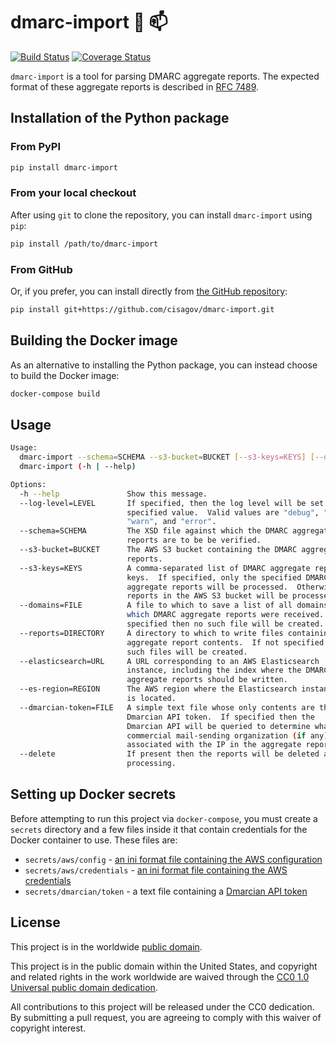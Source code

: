# dmarc-import :postal_horn: :mailbox: #

[![Build Status](https://travis-ci.org/cisagov/dmarc-import.svg?branch=develop)](https://travis-ci.org/cisagov/dmarc-import)
[![Coverage Status](https://coveralls.io/repos/github/cisagov/dmarc-import/badge.svg?branch=develop)](https://coveralls.io/github/cisagov/dmarc-import?branch=develop)

`dmarc-import` is a tool for parsing DMARC aggregate reports.  The
expected format of these aggregate reports is described in
[RFC 7489](https://tools.ietf.org/html/rfc7489#section-7.2.1.1).

## Installation of the Python package ##

### From PyPI ###

```bash
pip install dmarc-import
```

### From your local checkout ###
After using `git` to clone the repository, you can install
`dmarc-import` using `pip`:
```bash
pip install /path/to/dmarc-import
```

### From GitHub ###
Or, if you prefer, you can install directly from
[the GitHub repository](https://github.com/cisagov/dmarc-import):
```bash
pip install git+https://github.com/cisagov/dmarc-import.git
```

## Building the Docker image ##

As an alternative to installing the Python package, you can instead
choose to build the Docker image:
```bash
docker-compose build
```

## Usage ##

```bash
Usage:
  dmarc-import --schema=SCHEMA --s3-bucket=BUCKET [--s3-keys=KEYS] [--domains=FILE] [--reports=DIRECTORY] [--elasticsearch=URL] [--es-region=REGION] [--log-level=LEVEL] [--dmarcian-token=FILE] [--delete]
  dmarc-import (-h | --help)

Options:
  -h --help               Show this message.
  --log-level=LEVEL       If specified, then the log level will be set to the
                          specified value.  Valid values are "debug", "info",
                          "warn", and "error".
  --schema=SCHEMA         The XSD file against which the DMARC aggregate
                          reports are to be be verified.
  --s3-bucket=BUCKET      The AWS S3 bucket containing the DMARC aggregate
                          reports.
  --s3-keys=KEYS          A comma-separated list of DMARC aggregate report
                          keys.  If specified, only the specified DMARC
                          aggregate reports will be processed.  Otherwise all
                          reports in the AWS S3 bucket will be processed.
  --domains=FILE          A file to which to save a list of all domains for
                          which DMARC aggregate reports were received.  If not
                          specified then no such file will be created.
  --reports=DIRECTORY     A directory to which to write files containing DMARC
                          aggregate report contents.  If not specified then no
                          such files will be created.
  --elasticsearch=URL     A URL corresponding to an AWS Elasticsearch
                          instance, including the index where the DMARC
                          aggregate reports should be written.
  --es-region=REGION      The AWS region where the Elasticsearch instance
                          is located.
  --dmarcian-token=FILE   A simple text file whose only contents are the
                          Dmarcian API token.  If specified then the
                          Dmarcian API will be queried to determine what
                          commercial mail-sending organization (if any) is
                          associated with the IP in the aggregate report.
  --delete                If present then the reports will be deleted after
                          processing.
```

## Setting up Docker secrets ##

Before attempting to run this project via `docker-compose`, you must
create a `secrets` directory and a few files inside it that contain
credentials for the Docker container to use.  These files are:
* `secrets/aws/config` - [an ini format file containing the AWS
  configuration](http://docs.aws.amazon.com/cli/latest/userguide/cli-config-files.html)
* `secrets/aws/credentials` - [an ini format file containing the AWS
  credentials](http://docs.aws.amazon.com/cli/latest/userguide/cli-config-files.html)
* `secrets/dmarcian/token` - a text file containing a [Dmarcian API
  token](https://dmarcian.com/)

## License ##

This project is in the worldwide [public domain](LICENSE.md).

This project is in the public domain within the United States, and
copyright and related rights in the work worldwide are waived through
the [CC0 1.0 Universal public domain
dedication](https://creativecommons.org/publicdomain/zero/1.0/).

All contributions to this project will be released under the CC0
dedication. By submitting a pull request, you are agreeing to comply
with this waiver of copyright interest.
